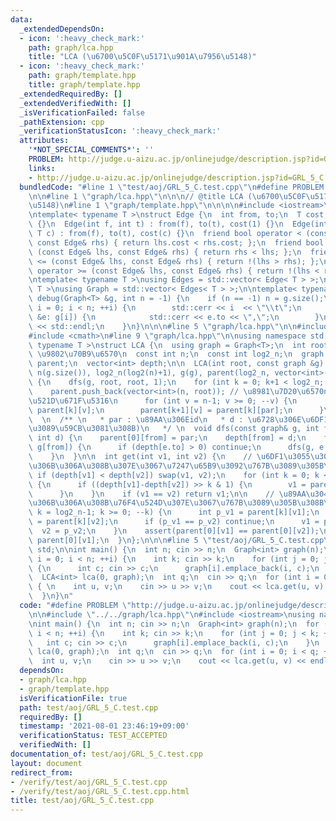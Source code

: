 ```yaml
---
data:
  _extendedDependsOn:
  - icon: ':heavy_check_mark:'
    path: graph/lca.hpp
    title: "LCA (\u6700\u5C0F\u5171\u901A\u7956\u5148)"
  - icon: ':heavy_check_mark:'
    path: graph/template.hpp
    title: graph/template.hpp
  _extendedRequiredBy: []
  _extendedVerifiedWith: []
  _isVerificationFailed: false
  _pathExtension: cpp
  _verificationStatusIcon: ':heavy_check_mark:'
  attributes:
    '*NOT_SPECIAL_COMMENTS*': ''
    PROBLEM: http://judge.u-aizu.ac.jp/onlinejudge/description.jsp?id=GRL_5_C
    links:
    - http://judge.u-aizu.ac.jp/onlinejudge/description.jsp?id=GRL_5_C
  bundledCode: "#line 1 \"test/aoj/GRL_5_C.test.cpp\"\n#define PROBLEM \"http://judge.u-aizu.ac.jp/onlinejudge/description.jsp?id=GRL_5_C\"\
    \n\n#line 1 \"graph/lca.hpp\"\n\n\n// @title LCA (\u6700\u5C0F\u5171\u901A\u7956\
    \u5148)\n#line 1 \"graph/template.hpp\"\n\n\n\n#include <iostream>\n#include <vector>\n\
    \ntemplate< typename T >\nstruct Edge {\n  int from, to;\n  T cost;\n  Edge()\
    \ {}\n  Edge(int f, int t) : from(f), to(t), cost(1) {}\n  Edge(int f, int t,\
    \ T c) : from(f), to(t), cost(c) {}\n  friend bool operator < (const Edge& lhs,\
    \ const Edge& rhs) { return lhs.cost < rhs.cost; };\n  friend bool operator >\
    \ (const Edge& lhs, const Edge& rhs) { return rhs < lhs; };\n  friend bool operator\
    \ <= (const Edge& lhs, const Edge& rhs) { return !(lhs > rhs); };\n  friend bool\
    \ operator >= (const Edge& lhs, const Edge& rhs) { return !(lhs < rhs); };\n};\n\
    \ntemplate< typename T >\nusing Edges = std::vector< Edge< T > >;\ntemplate< typename\
    \ T >\nusing Graph = std::vector< Edges< T > >;\n\ntemplate< typename T >\nvoid\
    \ debug(Graph<T> &g, int n = -1) {\n    if (n == -1) n = g.size();\n    for (int\
    \ i = 0; i < n; ++i) {\n        std::cerr << i  << \"\\t\";\n        for (auto\
    \ &e: g[i]) {\n            std::cerr << e.to << \",\";\n        }\n        std::cerr\
    \ << std::endl;\n    }\n}\n\n\n#line 5 \"graph/lca.hpp\"\n\n#include <cassert>\n\
    #include <cmath>\n#line 9 \"graph/lca.hpp\"\n\nusing namespace std;\n\ntemplate<\
    \ typename T >\nstruct LCA {\n  using graph = Graph<T>;\n  int root;\n  // n :\
    \ \u9802\u70B9\u6570\n  const int n;\n  const int log2_n;\n  graph g;\n  vector<vector<int>>\
    \ parent;\n  vector<int> depth;\n\n  LCA(int root, const graph &g) : root(root),\
    \ n(g.size()), log2_n(log2(n)+1), g(g), parent(log2_n, vector<int>(n)), depth(n)\
    \ {\n    dfs(g, root, root, 1);\n    for (int k = 0; k+1 < log2_n; ++k) {\n  \
    \    parent.push_back(vector<int>(n, root)); // \u8981\u7D20\u6570n, \u5024root\u3067\
    \u521D\u671F\u5316\n      for (int v = n-1; v >= 0; --v) {\n        int par =\
    \ parent[k][v];\n        parent[k+1][v] = parent[k][par];\n      }\n    }\n  }\n\
    \  \n  /** \n   * par : \u89AA\u306Eid\n   * d : \u6728\u306E\u6DF1\u3055 (1\u304B\
    \u3089\u59CB\u3081\u308B)\n   */ \n  void dfs(const graph& g, int from, int par,\
    \ int d) {\n    parent[0][from] = par;\n    depth[from] = d;\n    for (auto &e:\
    \ g[from]) {\n      if (depth[e.to] > 0) continue;\n      dfs(g, e.to, from, d+1);\n\
    \    }\n  }\n\n  int get(int v1, int v2) {\n    // \u6DF1\u3055\u304C\u540C\u3058\
    \u306B\u306A\u308B\u307E\u3067\u7247\u65B9\u3092\u767B\u3089\u305B\u308B\n   \
    \ if (depth[v1] < depth[v2]) swap(v1, v2);\n    for (int k = 0; k < log2_n; ++k)\
    \ {\n      if ((depth[v1]-depth[v2]) >> k & 1) {\n        v1 = parent[k][v1];\n\
    \      }\n    }\n    if (v1 == v2) return v1;\n\n    // \u89AA\u304C\u540C\u3058\
    \u306B\u306A\u308B\u76F4\u524D\u307E\u3067\u767B\u3089\u305B\u308B\n    for (int\
    \ k = log2_n-1; k >= 0; --k) {\n      int p_v1 = parent[k][v1];\n      int p_v2\
    \ = parent[k][v2];\n      if (p_v1 == p_v2) continue;\n      v1 = p_v1;\n    \
    \  v2 = p_v2;\n    }\n    assert(parent[0][v1] == parent[0][v2]);\n    return\
    \ parent[0][v1];\n  }\n};\n\n\n#line 5 \"test/aoj/GRL_5_C.test.cpp\"\nusing namespace\
    \ std;\n\nint main() {\n  int n; cin >> n;\n  Graph<int> graph(n);\n  for (int\
    \ i = 0; i < n; ++i) {\n    int k; cin >> k;\n    for (int j = 0; j < k; ++j)\
    \ {\n      int c; cin >> c;\n      graph[i].emplace_back(i, c);\n    }\n  }\n\
    \  LCA<int> lca(0, graph);\n  int q;\n  cin >> q;\n  for (int i = 0; i < q; ++i)\
    \ { \n    int u, v;\n    cin >> u >> v;\n    cout << lca.get(u, v) << endl;\n\
    \  }\n}\n"
  code: "#define PROBLEM \"http://judge.u-aizu.ac.jp/onlinejudge/description.jsp?id=GRL_5_C\"\
    \n\n#include \"../../graph/lca.hpp\"\n#include <iostream>\nusing namespace std;\n\
    \nint main() {\n  int n; cin >> n;\n  Graph<int> graph(n);\n  for (int i = 0;\
    \ i < n; ++i) {\n    int k; cin >> k;\n    for (int j = 0; j < k; ++j) {\n   \
    \   int c; cin >> c;\n      graph[i].emplace_back(i, c);\n    }\n  }\n  LCA<int>\
    \ lca(0, graph);\n  int q;\n  cin >> q;\n  for (int i = 0; i < q; ++i) { \n  \
    \  int u, v;\n    cin >> u >> v;\n    cout << lca.get(u, v) << endl;\n  }\n}\n"
  dependsOn:
  - graph/lca.hpp
  - graph/template.hpp
  isVerificationFile: true
  path: test/aoj/GRL_5_C.test.cpp
  requiredBy: []
  timestamp: '2021-08-01 23:46:19+09:00'
  verificationStatus: TEST_ACCEPTED
  verifiedWith: []
documentation_of: test/aoj/GRL_5_C.test.cpp
layout: document
redirect_from:
- /verify/test/aoj/GRL_5_C.test.cpp
- /verify/test/aoj/GRL_5_C.test.cpp.html
title: test/aoj/GRL_5_C.test.cpp
---
```

